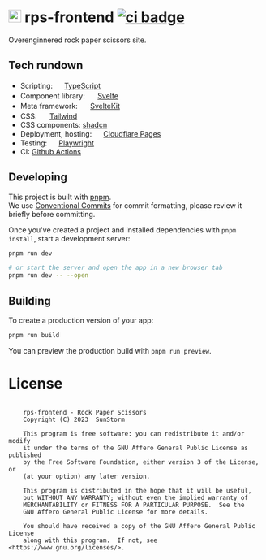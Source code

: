 # <img src="https://rps.sunstorm.rocks/favicon.png" height="25" />  rps-frontend [![ci badge](https://github.com/based-zrt/rps-frontend/actions/workflows/build.yml/badge.svg)](https://github.com/based-zrt/rps-frontend/actions/workflows/build.yml)

Overenginnered rock paper scissors site.

## Tech rundown
 - Scripting: <img src="https://www.typescriptlang.org/favicon-32x32.png" height="15" /> [TypeScript](https://typescriptlang.org/)
 - Component library: <img src="https://svelte.dev/favicon.png" height="17" /> [Svelte](https://svelte.dev/)
 - Meta framework: <img src="https://svelte.dev/favicon.png" height="17" /> [SvelteKit](https://kit.svelte.dev/)
 - CSS: <img src="https://tailwindcss.com/favicons/favicon-32x32.png" height="17" /> [Tailwind](https://tailwindcss.com/)
 - CSS components: [shadcn](https://www.shadcn-svelte.com/)
 - Deployment, hosting: <img src="https://pages.cloudflare.com/favicon.ico" height="15" /> [Cloudflare Pages](https://pages.cloudflare.com/)
 - Testing: <img src="https://playwright.dev/img/playwright-logo.svg" height="15" /> [Playwright](https://playwright.dev/)
 - CI: [Github Actions](https://github.com/features/actions)

## Developing

This project is built with [pnpm](https://pnpm.io/).  
We use [Conventional Commits](https://www.conventionalcommits.org/en/v1.0.0/) for commit formatting, please review it briefly before committing.

Once you've created a project and installed dependencies with `pnpm install`, start a development server:

```bash
pnpm run dev

# or start the server and open the app in a new browser tab
pnpm run dev -- --open
```

## Building

To create a production version of your app:

```bash
pnpm run build
```

You can preview the production build with `pnpm run preview`.

# License

```

    rps-frontend - Rock Paper Scissors
    Copyright (C) 2023  SunStorm

    This program is free software: you can redistribute it and/or modify
    it under the terms of the GNU Affero General Public License as published
    by the Free Software Foundation, either version 3 of the License, or
    (at your option) any later version.

    This program is distributed in the hope that it will be useful,
    but WITHOUT ANY WARRANTY; without even the implied warranty of
    MERCHANTABILITY or FITNESS FOR A PARTICULAR PURPOSE.  See the
    GNU Affero General Public License for more details.

    You should have received a copy of the GNU Affero General Public License
    along with this program.  If not, see <https://www.gnu.org/licenses/>.
```

